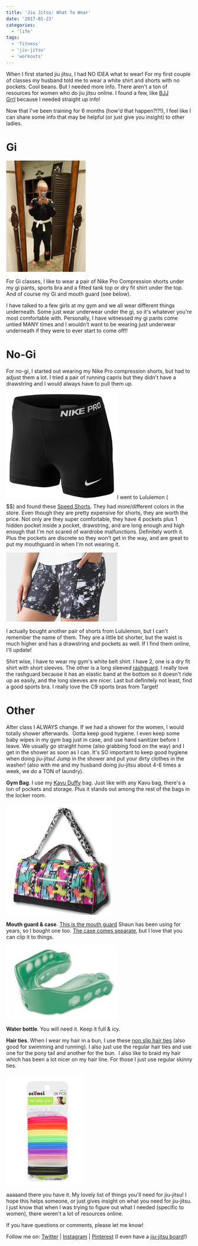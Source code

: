 ```yaml
---
title: 'Jiu Jitsu: What To Wear'
date: '2017-01-23'
categories:
  - 'life'
tags:
  - 'fitness'
  - 'jiu-jitsu'
  - 'workouts'
---
```


When I first started jiu jitsu, I had NO IDEA what to wear! For my first couple of classes my husband told me to wear a white shirt and shorts with no pockets. Cool beans. But I needed more info. There aren't a ton of resources for women who do jiu jitsu online. I found a few, like [BJJ Grrl](https://bjjgrrl.wordpress.com/) because I needed straight up info!

Now that I've been training for 6 months (how'd that happen?!?!), I feel like I can share some info that may be helpful (or just give you insight) to other ladies.

# Gi

![bjj1](images/bjj1-215x300.jpg)

For Gi classes, I like to wear a pair of Nike Pro Compression shorts under my gi pants, sports bra and a fitted tank top or dry fit shirt under the top. And of course my Gi and mouth guard (see below).

I have talked to a few girls at my gym and we all wear different things underneath. Some just wear underwear under the gi, so it's whatever you're most comfortable with. Personally, I have witnessed my gi pants come untied MANY times and I wouldn't want to be wearing just underwear underneath if they were to ever start to come off!!

# No-Gi

For no-gi, I started out wearing my Nike Pro compression shorts, but had to adjust them a lot. I tried a pair of running capris but they didn't have a drawstring and I would always have to pull them up.

![nikeshorts](images/Screen-Shot-2016-09-07-at-3.44.05-PM-300x289.png)I went to Lululemon ($$$$$$) and found these [Speed Shorts](http://shop.lululemon.com/p/women-shorts/Speed-Track-Short/_/prod1450110?rcnt=16&N=7yv&cnt=30&color=LW7FBMS_023739). They had more/different colors in the store. Even though they are pretty expensive for shorts, they are worth the price. Not only are they super comfortable, they have 4 pockets plus 1 hidden pocket inside a pocket, drawstring, and are long enough and high enough that I'm not scared of wardrobe malfunctions. Definitely worth it. Plus the pockets are discrete so they won't get in the way, and are great to put my mouthguard in when I'm not wearing it.

![lululemonshorts](images/lululemonshorts-300x186.png)

I actually bought another pair of shorts from Lululemon, but I can't remember the name of them. They are a little bit shorter, but the waist is much higher and has a drawstring and pockets as well. If I find them online, I'll update!

Shirt wise, I have to wear my gym's white belt shirt. I have 2, one is a dry fit shirt with short sleeves. The other is a long sleeved [rashguard](https://breakingmuscle.com/learn/the-top-10-bjj-rashguards-for-women). I really love the rashguard because it has an elastic band at the bottom so it doesn't ride up as easily, and the long sleeves are nicer. Last but definitely not least, find a good sports bra. I really love the C9 sports bras from Target!

# Other

After class I ALWAYS change. If we had a shower for the women, I would totally shower afterwards.  Gotta keep good hygiene. I even keep some baby wipes in my gym bag just in case, and use hand sanitizer before I leave. We usually go straight home (also grabbing food on the way) and I get in the shower as soon as I can. It's SO important to keep good hygiene when doing jiu-jitsu! Jump in the shower and put your dirty clothes in the washer! (also with me and my husband doing jiu-jitsu about 4-6 times a week, we do a TON of laundry).

**Gym Bag**. I use my [Kavu Duffy](http://gearx.com/kavu-duffy?gclid=Cj0KEQjw9b6-BRCq7YP34tvW_uUBEiQAkK3svQqFbTHBfQoQ1LRMyduVFfkP50XmeCYujxG_7cNAsjcaAn_u8P8HAQ#491=19449) bag. Just like with any Kavu bag, there's a ton of pockets and storage. Plus it stands out among the rest of the bags in the locker room.

![kavuduffel](images/Screen-Shot-2016-09-07-at-3.45.03-PM-283x300.png)

**Mouth guard & case**. [This is the mouth guard](https://www.amazon.com/gp/product/B00I1BDL6A/ref=ox_sc_sfl_title_4?ie=UTF8&psc=1&smid=ATVPDKIKX0DER) Shaun has been using for years, so I bought one too. [The case comes separate](https://www.amazon.com/Shock-Doctor-Mouthguard-Case/dp/B00YH98VO2/ref=pd_sim_200_1?ie=UTF8&refRID=T974G26Q8J0G4XV3PKPG), but I love that you can clip it to things.

![mouthguard](images/Screen-Shot-2016-09-07-at-3.42.06-PM-300x200.png)

**Water bottle**. You will need it. Keep it full & icy.

**Hair ties**. When I wear my hair in a bun, I use these [non slip hair ties](https://www.walmart.com/ip/Scunci-No-Slip-Grip-Hair-Ties-The-Evolution-28-count/21143634?action=product_interest&action_type=title&item_id=21143634&placement_id=irs-106-t1&strategy=PWVUB&visitor_id&category=&client_guid=f333a228-e6a6-40e9-8d8c-001ca3e745b5&customer_id_enc&config_id=106&parent_item_id=21693275&parent_anchor_item_id=21693275&guid=b9180f2c-a0a4-462d-aa99-cd99bc93b11c&bucket_id=irsbucketdefault&beacon_version=1.0.1&findingMethod=p13n) (also good for swimming and running). I also just use the regular hair ties and use one for the pony tail and another for the bun.  I also like to braid my hair which has been a lot nicer on my hair line. For those I just use regular skinny ties.

![hairties](images/Screen-Shot-2016-09-07-at-3.39.51-PM-213x300.png)

aaaaand there you have it. My lovely list of things you'll need for jiu-jitsu! I hope this helps someone, or just gives insight on what you need for jiu-jitsu. I just know that when I was trying to figure out what I needed (specific to women), there weren't a lot of resources online.

If you have questions or comments, please let me know!

Follow me on: [Twitter](https://twitter.com/klghshaun) | [Instagram](https://www.instagram.com/klgh.js/) | [Pinterest](https://www.pinterest.com/klghshaun/) (I even have a [jiu-jitsu board](https://www.pinterest.com/klghshaun/jiu-jitsu/)!)
